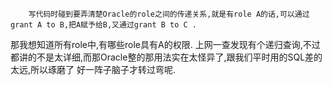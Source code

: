 		写代码时碰到要弄清楚Oracle的role之间的传递关系,就是有role A的话,可以通过grant A to B,把A赋予给B,又通过grant B to C .
那我想知道所有role中,有哪些role具有A的权限.
		上网一查发现有个递归查询,不过都讲的不是太详细,而那Oracle整的那用法实在太怪异了,跟我们平时用的SQL差的太远,所以琢磨了
好一阵子脑子才转过弯呢.
